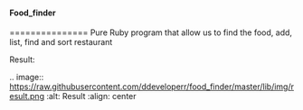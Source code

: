 #### Food_finder
===============
Pure Ruby program that allow us to find the food, add, list, find and sort restaurant 

Result: 

.. image:: https://raw.githubusercontent.com/ddeveloperr/food_finder/master/lib/img/result.png
    :alt: Result
    :align: center

